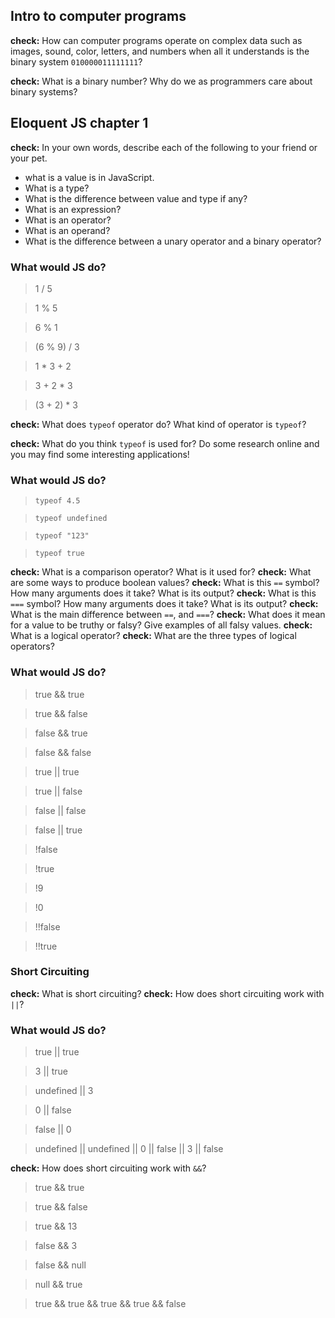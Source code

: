 ## Intro to computer programs
**check:** How can computer programs operate on complex data such as images, sound, color, letters, and numbers when all it understands is the binary system `010000011111111`?

**check:** What is a binary number? Why do we as programmers care about binary systems?

## Eloquent JS chapter 1
**check:** In your own words, describe each of the following to your friend or your pet.
- what is a value is in JavaScript.
- What is a type?
- What is the difference between value and type if any?
- What is an expression?
- What is an operator?
- What is an operand?
- What is the difference between a unary operator and a binary operator?

### What would JS do?
> 1 / 5

> 1 % 5

> 6 % 1

> (6 % 9) / 3

> 1 * 3 + 2

> 3 + 2 * 3

> (3 + 2) * 3

**check:** What does `typeof` operator do? What kind of operator is `typeof`?

**check:** What do you think `typeof` is used for? Do some research online and you may find some interesting applications!

### What would JS do?
> `typeof 4.5`

> `typeof undefined`

> `typeof "123"`

> `typeof true`

**check:** What is a comparison operator? What is it used for?
**check:** What are some ways to produce boolean values?
**check:** What is this `==` symbol? How many arguments does it take? What is its output?
**check:** What is this `===` symbol? How many arguments does it take? What is its output?
**check:** What is the main difference between `==`, and `===`?
**check:** What does it mean for a value to be truthy or falsy? Give examples of all falsy values.
**check:** What is a logical operator?
**check:** What are the three types of logical operators?

### What would JS do?
> true && true

> true && false

> false && true

> false && false

> true || true

> true || false

> false || false

> false || true

> !false

> !true

> !9

> !0

> !!false

> !!true

### Short Circuiting
**check:** What is short circuiting?
**check:** How does short circuiting work with `||`?

### What would JS do?
> true || true

> 3 || true

> undefined || 3

> 0 || false

> false || 0

> undefined || undefined || 0 || false || 3 || false


**check:** How does short circuiting work with `&&`? 

> true && true

> true && false

> true && 13

> false && 3

> false && null

> null && true

> true && true && true && true && false
